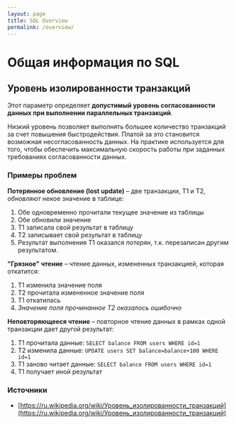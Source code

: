 ```yaml
---
layout: page
title: SQL Overview
permalink: /overview/
---
```


# Общая информация по SQL
## Уровень изолированности транзакций
Этот параметр определяет **допустимый уровень согласованности данных при выполнении параллельных транзакций**.

Низкий уровень позволяет выполнять большее количество транзакций за счет повышения быстродействия. Платой за
это становится возможная несогласованность данных. На практике используется для того, чтобы обеспечить
максимальную скорость работы при заданных требованиях согласованности данных.

### Примеры проблем

**Потерянное обновление (lost update)** – две транзакции, T1 и T2, *обновляют* некое значение в таблице:
1. Обе одновременно прочитали текущее значение из таблицы
1. Обе обновили значение
1. T1 записала свой результат в таблицу
1. Т2 записывает свой результат в таблицу
1. Результат выполнения T1 оказался *потерян*, т.к. перезаписан другим результатом.

**"Грязное" чтение** – чтение данных, измененных транзакцией, которая откатится:
1. T1 изменила значение поля
1. T2 прочитала измененное значение поля
1. T1 откатилась
1. *Значение поля прочинанное T2 оказалось ошибочно*

**Неповторяющееся чтение** – повторное чтение данных в рамках одной транзакции дает другой результат:
1. T1 прочитала данные: `SELECT balance FROM users WHERE id=1`
1. T2 изменила данные: `UPDATE users SET balance=balance+100 WHERE id=1`
1. T1 заново читает данные: `SELECT balance FROM users WHERE id=1`
1. T1 получает иной результат


### Источники
- [https://ru.wikipedia.org/wiki/Уровень_изолированности_транзакций](https://ru.wikipedia.org/wiki/Уровень_изолированности_транзакций)
